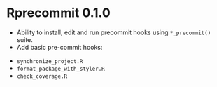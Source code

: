 # Rprecommit 0.1.0

* Ability to install, edit and run precommit hooks using `*_precommit()` suite.
* Add basic pre-commit hooks:

- `synchronize_project.R`
- `format_package_with_styler.R`
- `check_coverage.R`
